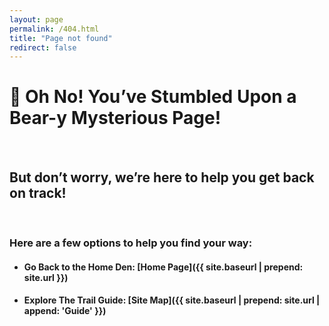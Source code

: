 ```yaml
---
layout: page
permalink: /404.html
title: "Page not found"
redirect: false
---
```


# 🐻 Oh No! You’ve Stumbled Upon a Bear-y Mysterious Page!

<br>

## But don’t worry, we’re here to help you get back on track!
<br>


### Here are a few options to help you find your way:

- #### Go Back to the Home Den: [Home Page]({{ site.baseurl | prepend: site.url }})
- #### Explore The Trail Guide: [Site Map]({{ site.baseurl | prepend: site.url | append: 'Guide' }})
